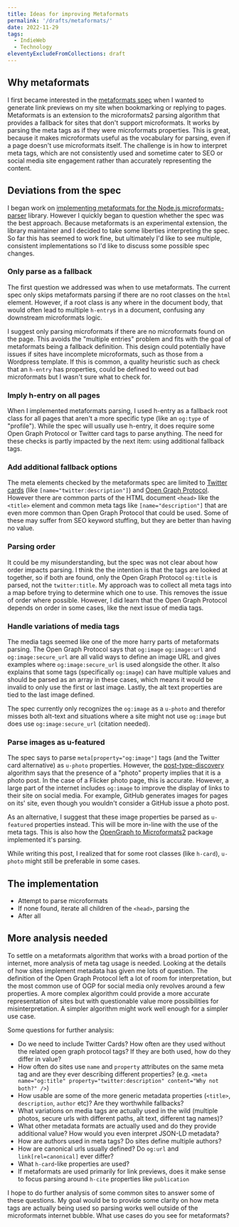 ```yaml
---
title: Ideas for improving Metaformats
permalink: '/drafts/metaformats/'
date: 2022-11-29
tags:
  - IndieWeb
  - Technology
eleventyExcludeFromCollections: draft
---
```


## Why metaformats

I first became interested in the [metaformats spec](https://microformats.org/wiki/metaformats) when I wanted to generate link previews on my site when bookmarking or replying to pages.
Metaformats is an extension to the microformats2 parsing algorithm that provides a fallback for sites that don't support microformats.
It works by parsing the meta tags as if they were microformats properties.
This is great, because it makes microformats useful as the vocabulary for parsing, even if a page doesn't use microformats itself.
The challenge is in how to interpret meta tags, which are not consistently used and sometime cater to SEO or social media site engagement rather than accurately representing the content.

## Deviations from the spec

I began work on [implementing metaformats for the Node.js microformats-parser](https://github.com/microformats/microformats-parser/pull/229) library.
However I quickly began to question whether the spec was the best approach.
Because metaformats is an experimental extension, the library maintainer and I decided to take some liberties interpreting the spec.
So far this has seemed to work fine, but ultimately I'd like to see multiple, consistent implementations so I'd like to discuss some possible spec changes.

### Only parse as a fallback

The first question we addressed was when to use metaformats.
The current spec only skips metaformats parsing if there are no root classes on the `html` element.
However, if a root class is any where in the document body, that would often lead to multiple `h-entry`s in a document, confusing any downstream microformats logic.

I suggest only parsing microformats if there are no microformats found on the page.
This avoids the "multiple entries" problem and fits with the goal of metaformats being a fallback definition.
This design could potentially have issues if sites have incomplete microformats, such as those from a Wordpress template.
If this is common, a quality heuristic such as check that an `h-entry` has properties, could be defined to weed out bad microformats but I wasn't sure what to check for.

### Imply h-entry on all pages

When I implemented metaformats parsing, I used h-entry as a fallback root class for all pages that aren't a more specific type (like an `og:type` of "profile").
While the spec will usually use h-entry, it does require some Open Graph Protocol or Twitter card tags to parse anything.
The need for these checks is partly impacted by the next item: using additional fallback tags.

### Add additional fallback options

The meta elements checked by the metaformats spec are limited to [Twitter cards](https://developer.twitter.com/en/docs/twitter-for-websites/cards/overview/markup) (like `[name="twitter:description"]`) and [Open Graph Protocol](https://ogp.me/).
However there are common parts of the HTML document `<head>` like the `<title>` element and common meta tags like `[name="description"]` that are even more common than Open Graph Protocol that could be used.
Some of these may suffer from SEO keyword stuffing, but they are better than having no value.

### Parsing order

It could be my misunderstanding, but the spec was not clear about how order impacts parsing.
I think the the intention is that the tags are looked at together, so if both are found, only the Open Graph Protocol `og:title` is parsed, not the `twitter:title`.
My approach was to collect all meta tags into a map before trying to determine which one to use.
This removes the issue of order where possible.
However, I did learn that the Open Graph Protocol depends on order in some cases, like the next issue of media tags.

### Handle variations of media tags

The media tags seemed like one of the more harry parts of metaformats parsing.
The Open Graph Protocol says that `og:image` `og:image:url` and `og:image:secure_url` are all valid ways to define an image URL and gives examples where `og:image:secure_url` is used alongside the other.
It also explains that some tags (specifically `og:image`) can have multiple values and should be parsed as an array in these cases, which means it would be invalid to only use the first or last image.
Lastly, the alt text properties are tied to the last image defined.

The spec currently only recognizes the `og:image` as a `u-photo` and therefor misses both alt-text and situations where a site might not use `og:image` but does use `og:image:secure_url` (citation needed).

### Parse images as u-featured

The spec says to parse `meta[property="og:image"]` tags (and the Twitter card alternative) as `u-photo` properties.
However, the [post-type-discovery](https://indieweb.org/post-type-discovery) algorithm says that the presence of a "photo" property implies that it is a photo post.
In the case of a Flicker photo page, this is accurate.
However, a large part of the internet includes `og:image` to improve the display of links to their site on social media.
For example, GitHub generates images for pages on its' site, even though you wouldn't consider a GitHub issue a photo post.

As an alternative, I suggest that these image properties be parsed as `u-featured` properties instead.
This will be more in-line with the use of the meta tags.
This is also how the [OpenGraph to Microformats2](https://opengraph-mf2.tanna.dev/) package implemented it's parsing.

While writing this post, I realized that for some root classes (like `h-card`), `u-photo` might still be preferable in some cases.

## The implementation

- Attempt to parse microformats
- If none found, iterate all children of the `<head>`, parsing the
- After all

## More analysis needed

To settle on a metaformats algorithm that works with a broad portion of the internet, more analysis of meta tag usage is needed.
Looking at the details of how sites implement metadata has given me lots of question.
The definition of the Open Graph Protocol left a lot of room for interpretation, but the most common use of OGP for social media only revolves around a few properties.
A more complex algorithm could provide a more accurate representation of sites but with questionable value more possibilities for misinterpretation.
A simpler algorithm might work well enough for a simpler use case.

Some questions for further analysis:

- Do we need to include Twitter Cards? How often are they used without the related open graph protocol tags? If they are both used, how do they differ in value?
- How often do sites use `name` and `property` attributes on the same meta tag and are they ever describing different properties? (e.g. `<meta name="og:title" property="twitter:description" content="Why not both?" />`)
- How usable are some of the more generic metadata properties (`<title>`, `description`, `author` etc)? Are they worthwhile fallbacks?
- What variations on media tags are actually used in the wild (multiple photos, secure urls with different paths, alt text, different tag names)?
- What other metadata formats are actually used and do they provide additional value? How would you even interpret JSON-LD metadata?
- How are authors used in meta tags? Do sites define multiple authors?
- How are canonical urls usually defined? Do `og:url` and `link[rel=canonical]` ever differ?
- What `h-card`-like properties are used?
- If metaformats are used primarily for link previews, does it make sense to focus parsing around `h-cite` properties like `publication`

I hope to do further analysis of some common sites to answer some of these questions.
My goal would be to provide some clarity on how meta tags are actually being used so parsing works well outside of the microformats internet bubble.
What use cases do you see for metaformats?

